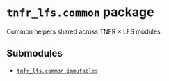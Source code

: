 # `tnfr_lfs.common` package
Common helpers shared across TNFR × LFS modules.

## Submodules
- [`tnfr_lfs.common.immutables`](immutables/index.md)

